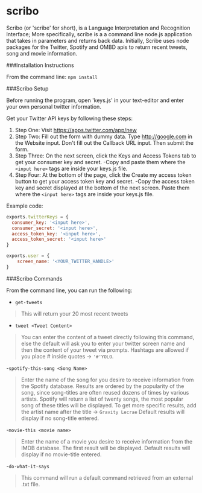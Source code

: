 # scribo
Scribo (or 'scribe' for short), is a Language Interpretation and Recognition Interface; More specifically, scribe is a a command line node.js application that takes in parameters and returns back data. Initially, Scribe uses node packages for the Twitter, Spotify and OMBD apis to return recent tweets, song and movie information.

###Installation Instructions

From the command line:
`npm install`

###Scribo Setup

Before running the program, open 'keys.js' in your text-editor and enter your own personal twitter information.

Get your Twitter API keys by following these steps:

1. Step One: Visit https://apps.twitter.com/app/new
2. Step Two: Fill out the form with dummy data. Type http://google.com in the Website input. Don't fill out the Callback URL input. Then submit the form.
3. Step Three: On the next screen, click the Keys and Access Tokens tab to get your consumer key and secret.
	-Copy and paste them where the `<input here>` tags are inside your keys.js file.
4. Step Four: At the bottom of the page, click the Create my access token button to get your access token key and secret.
	-Copy the access token key and secret displayed at the bottom of the next screen. Paste them where the `<input here>` tags are inside your keys.js file.

Example code:

```javascript
exports.twitterKeys = {
  consumer_key: '<input here>',
  consumer_secret: '<input here>',
  access_token_key: '<input here>',
  access_token_secret: '<input here>'
}

exports.user = {
	screen_name: '<YOUR_TWITTER_HANDLE>'
}
```

###Scribo Commands

From the command line, you can run the following:

- `get-tweets`
>This will return your 20 most recent tweets

- `tweet <Tweet Content>`
>You can enter the content of a tweet directly following this command, else the default will ask you to enter your twitter screen name and then the content of your tweet via prompts.
>Hashtags are allowed if you place # inside quotes -> `'#'YOLO`.

-`spotify-this-song <Song Name>`
>Enter the name of the song for you desire to receive information from the Spotify database. Results are ordered by the popularity of the song, since song-titles are often reused dozens of times by various artists. Spotify will return a list of twenty songs, the most popular song of these titles will be displayed. To get more specific results, add the artist name after the title -> `Gravity Lecrae`
>Default results will display if no song-title entered.

-`movie-this <movie name>`
>Enter the name of a movie you desire to receive information from the IMDB database. The first result will be displayed.
>Default results will display if no movie-title entered.

-`do-what-it-says`
>This command will run a default command retrieved from an external .txt file.